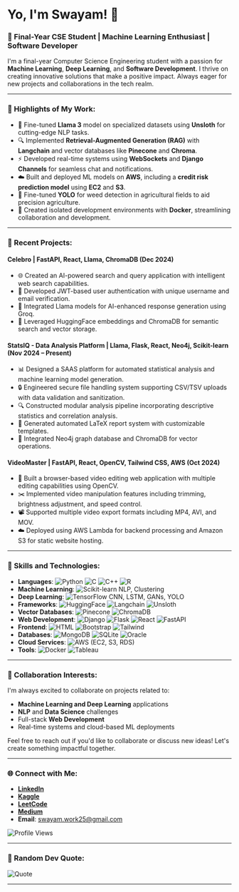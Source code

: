 # Yo, I'm Swayam! 👋

### 🚀 Final-Year CSE Student | Machine Learning Enthusiast | Software Developer

I'm a final-year Computer Science Engineering student with a passion for **Machine Learning**, **Deep Learning**, and **Software Development**. I thrive on creating innovative solutions that make a positive impact. Always eager for new projects and collaborations in the tech realm.

---

### 🌟 Highlights of My Work:
- 🦙 Fine-tuned **Llama 3** model on specialized datasets using **Unsloth** for cutting-edge NLP tasks.
- 🔍 Implemented **Retrieval-Augmented Generation (RAG)** with **Langchain** and vector databases like **Pinecone** and **Chroma**.
- ⚡ Developed real-time systems using **WebSockets** and **Django Channels** for seamless chat and notifications.
- ☁️ Built and deployed ML models on **AWS**, including a **credit risk prediction model** using **EC2** and **S3**.
- 🌾 Fine-tuned **YOLO** for weed detection in agricultural fields to aid precision agriculture.
- 🐳 Created isolated development environments with **Docker**, streamlining collaboration and development.

---

### 🚀 Recent Projects:
#### Celebro | FastAPI, React, Llama, ChromaDB (Dec 2024)
- 🌐 Created an AI-powered search and query application with intelligent web search capabilities.
- 🔐 Developed JWT-based user authentication with unique username and email verification.
- 🤖 Integrated Llama models for AI-enhanced response generation using Groq.
- 🧠 Leveraged HuggingFace embeddings and ChromaDB for semantic search and vector storage.

#### StatsIQ - Data Analysis Platform | Llama, Flask, React, Neo4j, Scikit-learn (Nov 2024 – Present)
- 📊 Designed a SAAS platform for automated statistical analysis and machine learning model generation.
- 🔒 Engineered secure file handling system supporting CSV/TSV uploads with data validation and sanitization.
- 🔍 Constructed modular analysis pipeline incorporating descriptive statistics and correlation analysis.
- 📄 Generated automated LaTeX report system with customizable templates.
- 🧬 Integrated Neo4j graph database and ChromaDB for vector operations.

#### VideoMaster | FastAPI, React, OpenCV, Tailwind CSS, AWS (Oct 2024)
- 🎥 Built a browser-based video editing web application with multiple editing capabilities using OpenCV.
- ✂️ Implemented video manipulation features including trimming, brightness adjustment, and speed control.
- 📽️ Supported multiple video export formats including MP4, AVI, and MOV.
- ☁️ Deployed using AWS Lambda for backend processing and Amazon S3 for static website hosting.

---

### 🧠 Skills and Technologies:
- **Languages**: ![Python](https://img.shields.io/badge/-Python-333?style=flat&logo=python) ![C](https://img.shields.io/badge/-C-333?style=flat&logo=c) ![C++](https://img.shields.io/badge/-C++-333?style=flat&logo=cplusplus) ![R](https://img.shields.io/badge/-R-333?style=flat&logo=r)
- **Machine Learning**: ![Scikit-learn](https://img.shields.io/badge/-Scikit--learn-333?style=flat&logo=scikitlearn) NLP, Clustering
- **Deep Learning**: ![TensorFlow](https://img.shields.io/badge/-TensorFlow-333?style=flat&logo=tensorflow) CNN, LSTM, GANs, YOLO
- **Frameworks**: ![HuggingFace](https://img.shields.io/badge/-HuggingFace-333?style=flat&logo=huggingface) ![Langchain](https://img.shields.io/badge/-Langchain-333?style=flat) ![Unsloth](https://img.shields.io/badge/-Unsloth-333?style=flat)
- **Vector Databases**: ![Pinecone](https://img.shields.io/badge/-Pinecone-333?style=flat) ![ChromaDB](https://img.shields.io/badge/-ChromaDB-333?style=flat)
- **Web Development**: ![Django](https://img.shields.io/badge/-Django-333?style=flat&logo=django) ![Flask](https://img.shields.io/badge/-Flask-333?style=flat&logo=flask) ![React](https://img.shields.io/badge/-React-333?style=flat&logo=react) ![FastAPI](https://img.shields.io/badge/-FastAPI-333?style=flat&logo=fastapi)
- **Frontend**: ![HTML](https://img.shields.io/badge/-HTML-333?style=flat&logo=html5) ![Bootstrap](https://img.shields.io/badge/-Bootstrap-333?style=flat&logo=bootstrap) ![Tailwind](https://img.shields.io/badge/-Tailwind-333?style=flat&logo=tailwindcss)
- **Databases**: ![MongoDB](https://img.shields.io/badge/-MongoDB-333?style=flat&logo=mongodb) ![SQLite](https://img.shields.io/badge/-SQLite-333?style=flat&logo=sqlite) ![Oracle](https://img.shields.io/badge/-Oracle-333?style=flat&logo=oracle)
- **Cloud Services**: ![AWS](https://img.shields.io/badge/-AWS-333?style=flat&logo=amazonaws) (EC2, S3, RDS)
- **Tools**: ![Docker](https://img.shields.io/badge/-Docker-333?style=flat&logo=docker) ![Tableau](https://img.shields.io/badge/-Tableau-333?style=flat&logo=tableau)

---

### 🤝 Collaboration Interests:
I'm always excited to collaborate on projects related to:
- **Machine Learning and Deep Learning** applications
- **NLP** and **Data Science** challenges
- Full-stack **Web Development**
- Real-time systems and cloud-based ML deployments

Feel free to reach out if you'd like to collaborate or discuss new ideas! Let's create something impactful together.

---

### 🌐 Connect with Me:
- **[LinkedIn](https://www.linkedin.com/in/swayam-p-9b7187224/)**
- **[Kaggle](https://kaggle.com/swish9/code)**
- **[LeetCode](https://leetcode.com/swish78)**
- **[Medium](https://medium.com/@swayampatil7918)**
- **Email**: swayam.work25@gmail.com

![Profile Views](https://komarev.com/ghpvc/?username=Swish78&color=blue)

---

### 🎨 Random Dev Quote:
![Quote](https://quotes-github-readme.vercel.app/api?type=horizontal&theme=radical)

---
